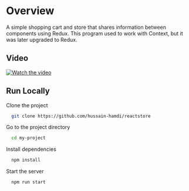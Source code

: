 
# Overview

A simple shopping cart and store that shares information between components using Redux. This program used to work with Context, but it was later upgraded to Redux.




## Video
[![Watch the video](https://youtu.be/0zUGNLv6ds4)](https://youtu.be/0zUGNLv6ds4)


## Run Locally

Clone the project

```bash
  git clone https://github.com/hussain-hamdi/reactstore
```

Go to the project directory

```bash
  cd my-project
```

Install dependencies

```bash
  npm install
```

Start the server

```bash
  npm run start
```

